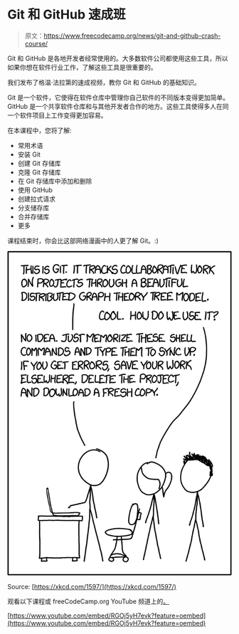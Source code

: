 # Git 和 GitHub 速成班

> 原文：<https://www.freecodecamp.org/news/git-and-github-crash-course/>

Git 和 GitHub 是各地开发者经常使用的。大多数软件公司都使用这些工具，所以如果你想在软件行业工作，了解这些工具是很重要的。

我们发布了格温·法拉第的速成视频，教你 Git 和 GitHub 的基础知识。

Git 是一个软件，它使得在软件仓库中管理你自己软件的不同版本变得更加简单。GitHub 是一个共享软件仓库和与其他开发者合作的地方。这些工具使得多人在同一个软件项目上工作变得更加容易。

在本课程中，您将了解:

*   常用术语
*   安装 Git
*   创建 Git 存储库
*   克隆 Git 存储库
*   在 Git 存储库中添加和删除
*   使用 GitHub
*   创建拉式请求
*   分支储存库
*   合并存储库
*   更多

课程结束时，你会比这部网络漫画中的人更了解 Git。:)

![image-163](img/aef36b4b2ce5c877aeb42e143ac0342b.png)

Source: [https://xkcd.com/1597/](https://xkcd.com/1597/)

观看以下课程或 freeCodeCamp.org YouTube 频道上的[。](https://www.youtube.com/watch?v=RGOj5yH7evk)

[https://www.youtube.com/embed/RGOj5yH7evk?feature=oembed](https://www.youtube.com/embed/RGOj5yH7evk?feature=oembed)